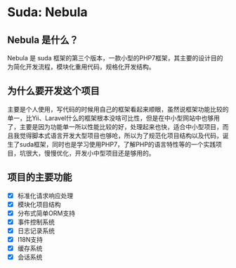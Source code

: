 # Suda: Nebula

## Nebula 是什么？

Nebula 是 suda 框架的第三个版本，一款小型的PHP7框架，其主要的设计目的为简化开发流程，模块化重用代码，规格化开发结构。

## 为什么要开发这个项目

主要是个人使用，写代码的时候用自己的框架看起来顺眼，虽然说框架功能比较的单一，比Yii、Laravel什么的框架根本没啥可比性，但是在中小型网站中也够用了，主要是因为功能单一所以性能比较的好，处理起来也快，适合中小型项目，而且我觉得脚本式语言开发大型项目也够呛，所以为了规范化项目结构以及代码，诞生了suda框架，同时也是学习使用PHP7，了解PHP的语言特性等的一个实践项目，坑很大，慢慢优化，开发小中型项目还是够用的。

## 项目的主要功能

- [x] 标准化请求响应处理
- [x] 模块化项目结构
- [x] 分布式简单ORM支持
- [x] 事件控制系统
- [x] 日志记录系统
- [x] I18N支持
- [x] 缓存系统
- [x] 会话系统
